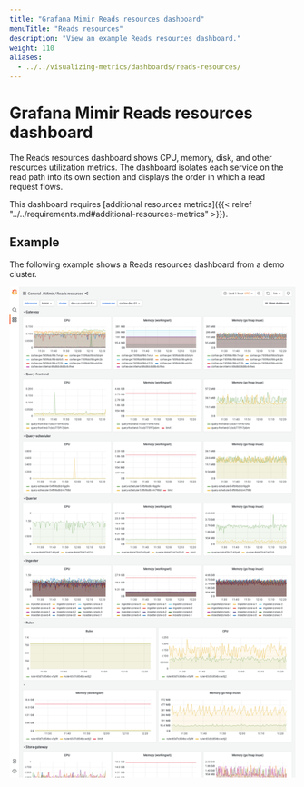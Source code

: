 ```yaml
---
title: "Grafana Mimir Reads resources dashboard"
menuTitle: "Reads resources"
description: "View an example Reads resources dashboard."
weight: 110
aliases:
  - ../../visualizing-metrics/dashboards/reads-resources/
---
```


# Grafana Mimir Reads resources dashboard

The Reads resources dashboard shows CPU, memory, disk, and other resources utilization metrics.
The dashboard isolates each service on the read path into its own section and displays the order in which a read request flows.

This dashboard requires [additional resources metrics]({{< relref "../../requirements.md#additional-resources-metrics" >}}).

## Example

The following example shows a Reads resources dashboard from a demo cluster.

![Grafana Mimir reads resources dashboard](mimir-reads-resources.png)
